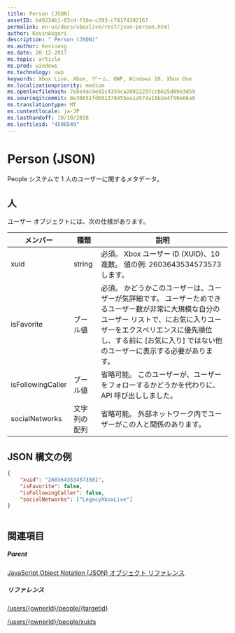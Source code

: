 ```yaml
---
title: Person (JSON)
assetID: b49234b1-03cd-f16e-c293-c74174382167
permalink: en-us/docs/xboxlive/rest/json-person.html
author: KevinAsgari
description: " Person (JSON)"
ms.author: kevinasg
ms.date: 20-12-2017
ms.topic: article
ms.prod: windows
ms.technology: uwp
keywords: Xbox Live, Xbox, ゲーム, UWP, Windows 10, Xbox One
ms.localizationpriority: medium
ms.openlocfilehash: 7e8e4ac4e91c4359ca20822297ccb625d09e3d59
ms.sourcegitcommit: 8e30651fd691378455ea1a57da10b2e4f50e66a0
ms.translationtype: MT
ms.contentlocale: ja-JP
ms.lasthandoff: 10/10/2018
ms.locfileid: "4506549"
---
```

# <a name="person-json"></a>Person (JSON)
People システムで 1 人のユーザーに関するメタデータ。 
<a id="ID4EN"></a>

 
## <a name="person"></a>人
 
ユーザー オブジェクトには、次の仕様があります。
 
| メンバー| 種類| 説明| 
| --- | --- | --- | 
| xuid| string| 必須。 Xbox ユーザー ID (XUID)、10 進数。 値の例: 2603643534573573 します。| 
| isFavorite| ブール値| 必須。 かどうかこのユーザーは、ユーザーが気詳細です。 ユーザーためできるユーザー数が非常に大規模な自分のユーザー リストで、にお気に入りユーザーをエクスペリエンスに優先順位し、する前に [お気に入り] ではない他のユーザーに表示する必要があります。| 
| isFollowingCaller| ブール値| 省略可能。 このユーザーが、ユーザーをフォローするかどうかを代わりに、API 呼び出ししました。| 
| socialNetworks| 文字列の配列| 省略可能。 外部ネットワーク内でユーザーがこの人と関係のあります。| 
  
<a id="ID4EHC"></a>

 
## <a name="sample-json-syntax"></a>JSON 構文の例
 

```json
{
    "xuid": "2603643534573581",
    "isFavorite": false,
    "isFollowingCaller": false,
    "socialNetworks": ["LegacyXboxLive"]
}
    
```

  
<a id="ID4EQC"></a>

 
## <a name="see-also"></a>関連項目
 
<a id="ID4ESC"></a>

 
##### <a name="parent"></a>Parent 

[JavaScript Object Notation (JSON) オブジェクト リファレンス](atoc-xboxlivews-reference-json.md)

  
<a id="ID4E3C"></a>

 
##### <a name="reference"></a>リファレンス 

[/users/{ownerId}/people/{targetid}](../uri/people/uri-usersowneridpeopletargetid.md)

 [/users/{ownerId}/people/xuids](../uri/people/uri-usersowneridpeoplexuids.md)

   